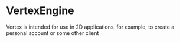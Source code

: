 # VertexEngine
Vertex is intended for use in 2D applications, for example, to create a personal account or some other client
